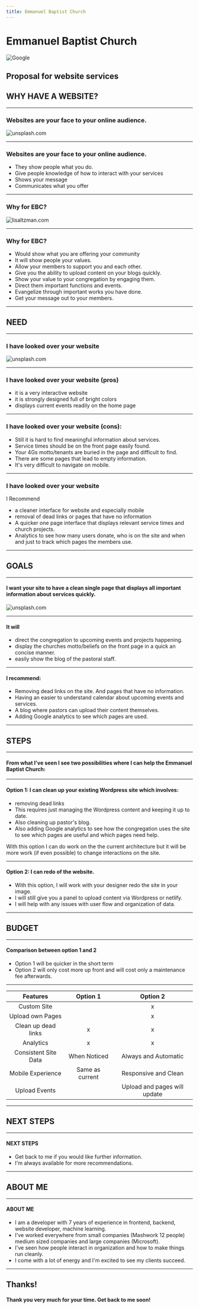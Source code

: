 ```yaml
---
title: Emmanuel Baptist Church
---
```


# Emmanuel Baptist Church

![Google](https://upload.wikimedia.org/wikipedia/commons/thumb/d/de/Emmanuel_Baptist_SE_sun_jeh.jpg/1200px-Emmanuel_Baptist_SE_sun_jeh.jpg)

Proposal for website services
---

## WHY HAVE A WEBSITE?

---

### Websites are your face to your online audience.

![unsplash.com](https://images.pexels.com/photos/374016/pexels-photo-374016.jpeg?auto=compress&cs=tinysrgb&dpr=2&h=750&w=1260)

---

### Websites are your face to your online audience.

- They show people what you do.
- Give people knowledge of how to interact with your services
- Shows your message 
- Communicates what you offer

---

### Why for EBC?
![lisaltzman.com](http://www.lisaltzman.com/wp-content/uploads/2011/06/LSA-P-EmBaptist-mainpic-071511.jpg)

---

### Why for EBC?

- Would show what you are offering your community
- It will show people your values.
- Allow your members to support you and each other.
- Give you the ability to upload content on your blogs quickly.
- Show your value to your congregation by engaging them.
- Direct them important functions and events.
- Evangelize through important works you have done.
- Get your message out to your members.

---

## NEED

---

### I have looked over your website

![unsplash.com](https://images.unsplash.com/photo-1516382799247-87df95d790b7?ixlib=rb-1.2.1&ixid=eyJhcHBfaWQiOjEyMDd9&auto=format&fit=crop&w=1053&q=80)

---

### I have looked over your website (pros)

- it is a very interactive website
- it is strongly designed full of bright colors
- displays current events readily on the home page

---

### I have looked over your website (cons):

- Still it is hard to find meaningful information about services.
- Service times should be on the front page easily found.
- Your 4Gs motto/tenants are buried in the page and difficult to find.
- There are some pages that lead to empty information.
- It's very difficult to navigate on mobile.

---

### I have looked over your website

I Recommend

- a cleaner interface for website and especially mobile
- removal of dead links or pages that have no information
- A quicker one page interface that displays relevant service times and church projects.
- Analytics to see how many users donate, who is on the site and when and just to track which pages the members use.

---

## GOALS

---

#### I want your site to have a clean single page that displays all important information about services quickly.

![unsplash.com](https://as1.ftcdn.net/jpg/00/69/02/14/500_F_69021405_4N6x5rfqo85wlky09HyaeAm9xDr5aklV.jpg)

---

#### It will

- direct the congregation to upcoming events and projects happening.
- display the churches motto/beliefs on the front page in a quick an concise manner.
- easily show the blog of the pastoral staff.

---

#### I recommend: 

- Removing dead links on the site.  And pages that have no information.
- Having an easier to understand calendar about upcoming events and services.
- A blog where pastors can upload their content themselves.  
- Adding Google analytics to see which pages are used.

---

## STEPS

---

#### From what I've seen I see two possibilities where I can help the Emmanuel Baptist Church:

---

#### Option 1: I can clean up your existing Wordpress site which involves:

- removing dead links
- This requires just managing the Wordpress content and keeping it up to date.  
- Also cleaning up pastor's blog.
- Also adding Google analytics to see how the congregation uses the site to see which pages are useful and which pages need help.    
  
With this option I can do work on the the current architecture but it will be more work (if even possible) to change interactions on the site.

---

#### Option 2: I can redo of the website.

- With this option, I will work with your designer redo the site in your image.
- I will still give you a panel to upload content via Wordpress or netlify.
- I will help with any issues with user flow and organization of data.

---

## BUDGET

---

#### Comparison between option 1 and 2

- Option 1 will be quicker in the short term
- Option 2 will only cost more up front and will cost only a maintenance fee afterwards.  

---

| Features             | Option 1        | Option 2                     |
| :------------------: |:---------------:| :---------------------------:|
| Custom Site          |                 |               x              |
| Upload own Pages     |                 |               x              |
| Clean up dead links  |       x         |               x              |
| Analytics            |       x         |               x              |
| Consistent Site Data |   When Noticed  |      Always and Automatic    |
| Mobile Experience    | Same as current |      Responsive and Clean    |
| Upload Events        |                 | Upload and pages will update |

---

## NEXT STEPS

---

#### NEXT STEPS

- Get back to me if you would like further information.
- I'm always available for more recommendations.

---

## ABOUT ME

---

#### ABOUT ME

- I am a developer with 7 years of experience in frontend, backend, website developer, machine learning.
- I've worked everywhere from small companies (Mashwork 12 people) medium sized companies and large companies (Microsoft).
- I've seen how people interact in organization and how to make things run cleanly.
- I come with a lot of energy and I'm excited to see my clients succeed.

---

## Thanks!

#### Thank you very much for your time.  Get back to me soon!
